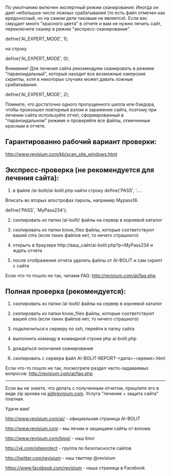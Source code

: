По умолчанию включен экспертный режим сканирования. Иногда он дает небольшое число ложных срабатываний 
(то есть файл отмечен как вредоносный, но на самом деле таковым не является).
Если вас смущает много "красного цвета" в отчете и вам не нужно лечить сайт, переключите сканер в режим "экспресс-сканирования".

define('AI_EXPERT_MODE', 1);

на строку

define('AI_EXPERT_MODE', 0);

Внимание! Для лечения сайта рекомендуем сканировать в режиме "параноидальный", который находит все 
возможные хакерские скрипты, хотя в некоторых случаях может давать ложные срабатывания. 

define('AI_EXPERT_MODE', 2);

Помните, что достаточно одного пропущенного шелла или бэкдора, чтобы произошел повторный взлом и заражение 
сайта, поэтому при лечении сайта используйте отчет, сформированный в "параноидальном" режиме и проверяйте все файлы, отмеченные 
красным в отчете.




Гарантированно рабочий вариант проверки:
----------------------------------------
http://www.revisium.com/kb/scan_site_windows.html




Экспресс-проверка (не рекомендуется для лечения сайта):
------------------------------------------------------------------

1. в файле /ai-bolit/ai-bolit.php найти строку
define('PASS', '....

Вписать во вторых апострофах пароль, например Mypass16.

define('PASS', 'MyPass234');

2. скопировать из папки /ai-bolit/ файлы на сервер в корневой каталог

3. скопировать из папки know_files файлы, которые соответствуют вашей cms (если таких файлов нет, то ничего страшного)

4. открыть в браузере http://ваш_сайт/ai-bolit.php?p=MyPass234 и ждать отчета

5. после отображения отчета удалить файлы от AI-BOLIT и сам скрипт с сайта

Если что-то пошло не так, читаем FAQ: http://revisium.com/ai/faq.php




Полная проверка (рекомендуется):
--------------------------------

1. скопировать из папки /ai-bolit/ файлы на сервер в корневой каталог

2. скопировать из папки know_files файлы, которые соответствуют вашей cms (если таких файлов нет, то ничего страшного)

3. подключиться к серверу по ssh, перейти в папку сайта

4. выполнить команду в командной строке
   php ai-bolit.php

5. дождаться окончания сканирования

6. скопировать с сервера файл AI-BOLIT-REPORT-<дата>-<время>.html


Если что-то пошло не так, посмотрите раздел часто-задаваемых вопросов: http://revisium.com/ai/faq.php


---

Если вы не знаете, что делать с полученным отчетом, пришлите его в виде zip архива на 
ai@revisium.com. Услуга "лечение + защита сайта" платная.

Удачи вам!


http://www.revisium.com/ai/ - официальная страница AI-BOLIT

http://www.revisium.com - мы лечим и защищаем сайты от взлома

http://www.revisium.com/blog/ - наш блог

http://vk.com/siteprotect - группа по безопасности сайтов

http://twitter.com/revisium - наш твиттер @revisium

https://www.facebook.com/revisium - наша страница в Facebook


